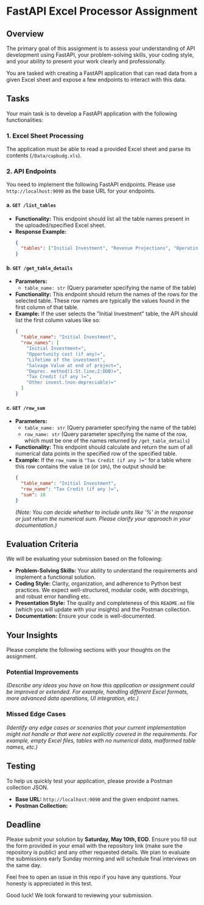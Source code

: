 # FastAPI Excel Processor Assignment

## Overview

The primary goal of this assignment is to assess your understanding of API development using FastAPI, your problem-solving skills, your coding style, and your ability to present your work clearly and professionally.

You are tasked with creating a FastAPI application that can read data from a given Excel sheet and expose a few endpoints to interact with this data.

## Tasks

Your main task is to develop a FastAPI application with the following functionalities:

### 1. Excel Sheet Processing
The application must be able to read a provided Excel sheet and parse its contents (`/Data/capbudg.xls`).

### 2. API Endpoints
You need to implement the following FastAPI endpoints. Please use `http://localhost:9090` as the base URL for your endpoints.

#### a. `GET /list_tables`
   - **Functionality:** This endpoint should list all the table names present in the uploaded/specified Excel sheet.
   - **Response Example:**
     ```json
     {
       "tables": ["Initial Investment", "Revenue Projections", "Operating Expenses"]
     }
     ```

#### b. `GET /get_table_details`
   - **Parameters:**
     - `table_name: str` (Query parameter specifying the name of the table)
   - **Functionality:** This endpoint should return the names of the rows for the selected table. These row names are typically the values found in the first column of that table.
   - **Example:** If the user selects the "Initial Investment" table, the API should list the first column values like so:
     ```json
     {
       "table_name": "Initial Investment",
       "row_names": [
         "Initial Investment=",
         "Opportunity cost (if any)=",
         "Lifetime of the investment",
         "Salvage Value at end of project=",
         "Deprec. method(1:St.line;2:DDB)=",
         "Tax Credit (if any )=",
         "Other invest.(non-depreciable)="
       ]
     }
     ```

#### c. `GET /row_sum`
   - **Parameters:**
     - `table_name: str` (Query parameter specifying the name of the table)
     - `row_name: str` (Query parameter specifying the name of the row, which must be one of the names returned by `/get_table_details`)
   - **Functionality:** This endpoint should calculate and return the sum of all numerical data points in the specified row of the specified table.
   - **Example:** If the `row_name` is `"Tax Credit (if any )="` for a table where this row contains the value `10` (or `10%`), the output should be:
     ```json
     {
       "table_name": "Initial Investment",
       "row_name": "Tax Credit (if any )=",
       "sum": 10 
     }
     ```
     *(Note: You can decide whether to include units like '%' in the response or just return the numerical sum. Please clarify your approach in your documentation.)*

## Evaluation Criteria

We will be evaluating your submission based on the following:

*   **Problem-Solving Skills:** Your ability to understand the requirements and implement a functional solution.
*   **Coding Style:** Clarity, organization, and adherence to Python best practices. We expect well-structured, modular code, with docstrings, and robust error handling etc.
*   **Presentation Style:** The quality and completeness of this `README.md` file (which you will update with your insights) and the Postman collection.
*   **Documentation:** Ensure your code is well-documented.

## Your Insights

Please complete the following sections with your thoughts on the assignment.

### Potential Improvements
*(Describe any ideas you have on how this application or assignment could be improved or extended. For example, handling different Excel formats, more advanced data operations, UI integration, etc.)*

### Missed Edge Cases
*(Identify any edge cases or scenarios that your current implementation might not handle or that were not explicitly covered in the requirements. For example, empty Excel files, tables with no numerical data, malformed table names, etc.)*

## Testing

To help us quickly test your application, please provide a Postman collection JSON.

*   **Base URL:** `http://localhost:9090` and the given endpoint names.
*   **Postman Collection:** 

## Deadline

Please submit your solution by **Saturday, May 10th, EOD**. Ensure you fill out the form provided in your email with the repository link (make sure the repository is public) and any other requested details. We plan to evaluate the submissions early Sunday morning and will schedule final interviews on the same day.

Feel free to open an issue in this repo if you have any questions. Your honesty is appreciated in this test.

Good luck! We look forward to reviewing your submission. 